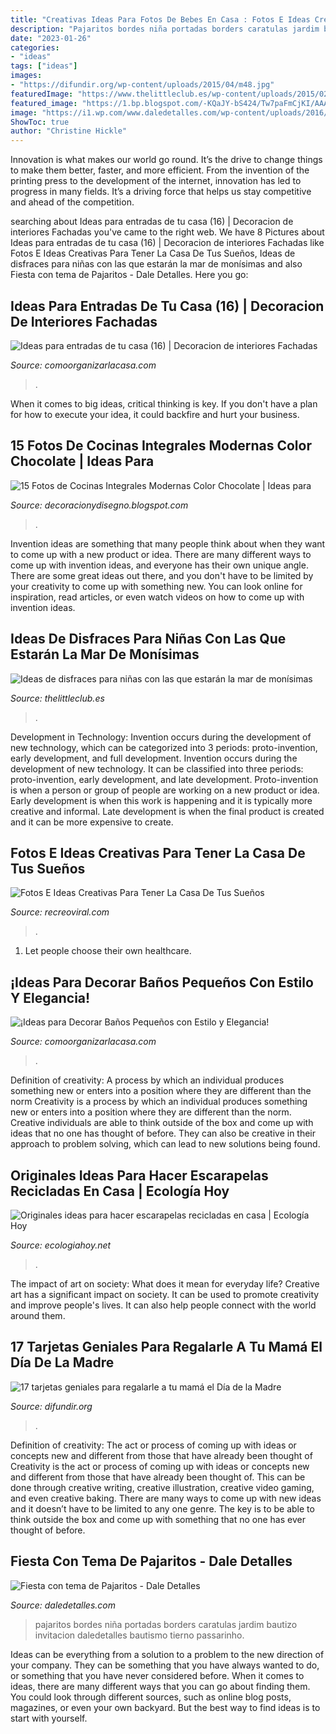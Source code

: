 ```yaml
---
title: "Creativas Ideas Para Fotos De Bebes En Casa : Fotos E Ideas Creativas Para Tener La Casa De Tus Sueños"
description: "Pajaritos bordes niña portadas borders caratulas jardim bautizo invitacion daledetalles bautismo tierno passarinho"
date: "2023-01-26"
categories:
- "ideas"
tags: ["ideas"]
images:
- "https://difundir.org/wp-content/uploads/2015/04/m48.jpg"
featuredImage: "https://www.thelittleclub.es/wp-content/uploads/2015/02/d2940bb765ff3ed6153d62fc9bb7afb9.jpg"
featured_image: "https://1.bp.blogspot.com/-KQaJY-bS424/Tw7paFmCjKI/AAAAAAAAGuk/X8V3nArSc6Y/s1600/cocina+chocolateErnestoMeda2.jpg"
image: "https://i1.wp.com/www.daledetalles.com/wp-content/uploads/2016/07/11-6-e1469599731810.jpg"
ShowToc: true
author: "Christine Hickle"
---
```



Innovation is what makes our world go round. It’s the drive to change things to make them better, faster, and more efficient. From the invention of the printing press to the development of the internet, innovation has led to progress in many fields. It’s a driving force that helps us stay competitive and ahead of the competition.

	

		
searching about Ideas para entradas de tu casa (16) | Decoracion de interiores Fachadas you've came to the right web. We have 8 Pictures about Ideas para entradas de tu casa (16) | Decoracion de interiores Fachadas like Fotos E Ideas Creativas Para Tener La Casa De Tus Sueños, Ideas de disfraces para niñas con las que estarán la mar de monísimas and also Fiesta con tema de Pajaritos - Dale Detalles. Here you go:
		
    
## Ideas Para Entradas De Tu Casa (16) | Decoracion De Interiores Fachadas

<img loading=lazy src="http://comoorganizarlacasa.com/wp-content/uploads/2016/04/Ideas-para-entradas-de-tu-casa-16.jpg" onerror="this.onerror=null;this.src='https://tse4.mm.bing.net/th?id=OIP.0ieieDortsQuyfyzVEVkoAHaLR&amp;pid=15.1';" alt="Ideas para entradas de tu casa (16) | Decoracion de interiores Fachadas">

_Source: comoorganizarlacasa.com_

>. 

	

When it comes to big ideas, critical thinking is key. If you don't have a plan for how to execute your idea, it could backfire and hurt your business.

    
## 15 Fotos De Cocinas Integrales Modernas Color Chocolate | Ideas Para

<img loading=lazy src="https://1.bp.blogspot.com/-KQaJY-bS424/Tw7paFmCjKI/AAAAAAAAGuk/X8V3nArSc6Y/s1600/cocina+chocolateErnestoMeda2.jpg" onerror="this.onerror=null;this.src='https://tse4.mm.bing.net/th?id=OIP.8d4UzRG32arSvjnQFm3jkgHaEi&amp;pid=15.1';" alt="15 Fotos de Cocinas Integrales Modernas Color Chocolate | Ideas para">

_Source: decoracionydisegno.blogspot.com_

>. 

	

Invention ideas are something that many people think about when they want to come up with a new product or idea. There are many different ways to come up with invention ideas, and everyone has their own unique angle. There are some great ideas out there, and you don't have to be limited by your creativity to come up with something new. You can look online for inspiration, read articles, or even watch videos on how to come up with invention ideas.

    
## Ideas De Disfraces Para Niñas Con Las Que Estarán La Mar De Monísimas

<img loading=lazy src="https://www.thelittleclub.es/wp-content/uploads/2015/02/d2940bb765ff3ed6153d62fc9bb7afb9.jpg" onerror="this.onerror=null;this.src='https://tse2.mm.bing.net/th?id=OIP.t3hOmVKBkGjqVjV4cLuxfQHaLH&amp;pid=15.1';" alt="Ideas de disfraces para niñas con las que estarán la mar de monísimas">

_Source: thelittleclub.es_

>. 

	

Development in Technology: Invention occurs during the development of new technology, which can be categorized into 3 periods: proto-invention, early development, and full development.
Invention occurs during the development of new technology. It can be classified into three periods: proto-invention, early development, and late development. Proto-invention is when a person or group of people are working on a new product or idea. Early development is when this work is happening and it is typically more creative and informal. Late development is when the final product is created and it can be more expensive to create.

    
## Fotos E Ideas Creativas Para Tener La Casa De Tus Sueños

<img loading=lazy src="https://www.recreoviral.com/wp-content/uploads/2014/08/ideas-creativas-hogar.jpg" onerror="this.onerror=null;this.src='https://tse4.mm.bing.net/th?id=OIP.ZoMTvimcw0YjrELk5LOzfgHaD3&amp;pid=15.1';" alt="Fotos E Ideas Creativas Para Tener La Casa De Tus Sueños">

_Source: recreoviral.com_

>. 

	

1. Let people choose their own healthcare.

    
## ¡Ideas Para Decorar Baños Pequeños Con Estilo Y Elegancia!

<img loading=lazy src="https://comoorganizarlacasa.com/wp-content/uploads/2017/09/ideas-para-decorar-banos-pequenos-16.jpg" onerror="this.onerror=null;this.src='https://tse2.mm.bing.net/th?id=OIP.xR3JLqVv0mSD__9_GElvQgHaJ4&amp;pid=15.1';" alt="¡Ideas para Decorar Baños Pequeños con Estilo y Elegancia!">

_Source: comoorganizarlacasa.com_

>. 

	

Definition of creativity: A process by which an individual produces something new or enters into a position where they are different than the norm
Creativity is a process by which an individual produces something new or enters into a position where they are different than the norm. Creative individuals are able to think outside of the box and come up with ideas that no one has thought of before. They can also be creative in their approach to problem solving, which can lead to new solutions being found.

    
## Originales Ideas Para Hacer Escarapelas Recicladas En Casa | Ecología Hoy

<img loading=lazy src="https://ecologiahoy.net/wp-content/uploads/2016/06/IMG_1466-624x832.jpg" onerror="this.onerror=null;this.src='https://tse2.mm.bing.net/th?id=OIP.vm_--AJ9lxmosXqHrHo5pAHaJ4&amp;pid=15.1';" alt="Originales ideas para hacer escarapelas recicladas en casa | Ecología Hoy">

_Source: ecologiahoy.net_

>. 

	

The impact of art on society: What does it mean for everyday life?
Creative art has a significant impact on society. It can be used to promote creativity and improve people's lives. It can also help people connect with the world around them.

    
## 17 Tarjetas Geniales Para Regalarle A Tu Mamá El Día De La Madre

<img loading=lazy src="https://difundir.org/wp-content/uploads/2015/04/m48.jpg" onerror="this.onerror=null;this.src='https://tse1.mm.bing.net/th?id=OIP.dDg-eVwO-SmAXM-B_0eN2AHaLL&amp;pid=15.1';" alt="17 tarjetas geniales para regalarle a tu mamá el Día de la Madre">

_Source: difundir.org_

>. 

	

Definition of creativity: The act or process of coming up with ideas or concepts new and different from those that have already been thought of
Creativity is the act or process of coming up with ideas or concepts new and different from those that have already been thought of. This can be done through creative writing, creative illustration, creative video gaming, and even creative baking. There are many ways to come up with new ideas and it doesn’t have to be limited to any one genre. The key is to be able to think outside the box and come up with something that no one has ever thought of before.

    
## Fiesta Con Tema De Pajaritos - Dale Detalles

<img loading=lazy src="https://i1.wp.com/www.daledetalles.com/wp-content/uploads/2016/07/11-6-e1469599731810.jpg" onerror="this.onerror=null;this.src='https://tse4.mm.bing.net/th?id=OIP.vB3RGtttRLU_zbxCc2VCxQAAAA&amp;pid=15.1';" alt="Fiesta con tema de Pajaritos - Dale Detalles">

_Source: daledetalles.com_

>pajaritos bordes niña portadas borders caratulas jardim bautizo invitacion daledetalles bautismo tierno passarinho. 

	

Ideas can be everything from a solution to a problem to the new direction of your company. They can be something that you have always wanted to do, or something that you have never considered before. When it comes to ideas, there are many different ways that you can go about finding them. You could look through different sources, such as online blog posts, magazines, or even your own backyard. But the best way to find ideas is to start with yourself.

